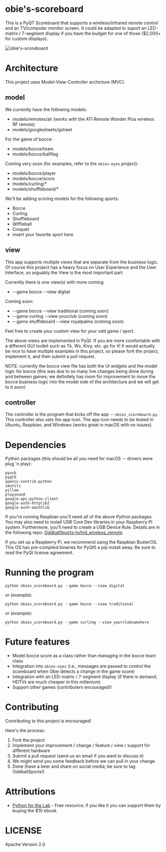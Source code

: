 # obie's-scoreboard

This is a PyQT Scoreboard that supports a wireless/infrared remote control and an TV/computer monitor screen.  It could be adapted to suport an LED-matrix / 7-segment display if you have the budget for one of those (\$2,000+ for custom displays).

![obie's-scoreboard](https://github.com/OddballSports-tv/obies-scoreboard/blob/main/scoreboard.png)

# Architecture

This project uses Model-View-Controller archicture (MVC).

## model

We currently have the following models:

* models/remotes/ati (works with the ATI Remote Wonder Plus wireless RF remote)
* models/googlesheets/gsheet

For the game of bocce:

* models/bocce/team
* models/bocce/ballflag

Coming very soon (for examples, refer to the `obies-eyes` project):

* models/bocce/player
* models/bocce/score
* models/curling/*
* models/shuffleboard/*

We'll be adding scoring models for the following sports:

* Bocce
* Curling
* Shuffleboard
* Wiffleball
* Croquet
* insert your favorite sport here

## view

This app supports multiple views that are separate from the business logic.  Of course this project has a heavy focus on User Experience and the User Interface, so arguably the View is the most important part.

Currently there is one view(s) with more coming:

* --game bocce --view digital

Coming soon:

* --game bocce --view traditional (coming soon)
* --game curling --view yourclub (coming soon)
* --game shuffleboard --view royalpalms (coming soon)

Feel free to create your custom view for your odd game / sport.  

The above views are implemented in PyQt. If you are more comfortable with a different GUI toolkit such as Tk, Wx, Kivy, etc. go for it!  It would actually be nice to have multiple examples in this project, so please fork the project, implement it, and then submit a pull request.

NOTE: currently the bocce view file has both the UI widgets and the model logic for bocce (this was due to so many live changes being done during and between games; we definitely has room for improvement to move the bocce business logic into the model side of the architecture and we will get to it soon)


## controller

The controller is the program that kicks off the app -- `obies_scoreboard.py`.  This controller also sets the app icon.  The app icon needs to be tested in Ubuntu, Raspbian, and Windows (works great in macOS with no issues).

# Dependencies

Python packages (this should be all you need for macOS -- drivers were plug 'n play):

```
pyusb
pyqt5
opencv-contrib-python
imutils
pillow
playsound
google-api-python-client
google-auth-httplib2
google-auth-oauthlib
```

If you're running Raspbian you'll need all of the above Python packages.  You may also need to install USB Core Dev libraries in your Raspberry Pi system.  Furthermore, you'll need to create a USB Device Rule.  Details are in the following repo: [OddballSports-tv/hid_wireless_remote](https://github.com/OddballSports-tv/hid_wireless_remote).

If you set up a Raspberry Pi, we recommend using the Raspbian BusterOS.  This OS has pre-compiled binaries for PyQt5 a pip install away.  Be sure to read the PyQt license agreement.


# Running the program

```
python obies_scoreboard.py --game bocce --view digital
```

or (example):

```
python obies_scoreboard.py --game bocce --view traditional
```

or (example):

```
python obies_scoreboard.py --game curling --view yourclubnamehere
```

# Future features

* Model bocce score as a class rather than managing in the bocce team class
* Integration into `obies-eyes` (i.e., messages are passed to control the scoreboard when Obie detects a change in the game score)
* Integration with an LED-matrix / 7-segment display (if there is demand; HDTVs are much cheaper in this millenium)
* Support other games (contributers encouraged!)

# Contributing

Contributing to this project is encouraged!

Here's the process:

1. Fork the project
2. Implement your improvement / change / feature / view / support for different hardware
3. Submit a pull request (send us an email if you want to discuss it)
4. We might send you some feedback before we can pull in your change
5. Done (have a beer and share on social media; be sure to tag OddballSports!)

# Attributions

* [Python for the Lab](https://wwww.pythonforthelab.com) - Free resource; if you like it you can support them by buying the \$10 ebook

# LICENSE

Apache Version 2.0
